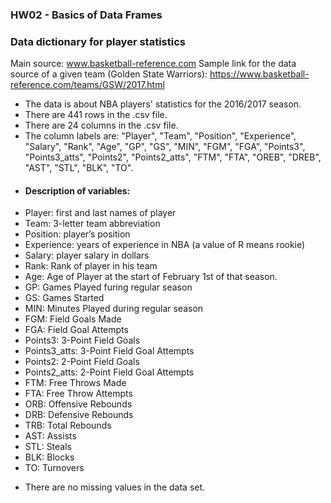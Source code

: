 ### HW02 - Basics of Data Frames
### Data dictionary for player statistics

Main source: www.basketball-reference.com
Sample link for the data source of a given team (Golden State Warriors): https://www.basketball-reference.com/teams/GSW/2017.html

* The data is about NBA players' statistics for the 2016/2017 season.
* There are 441 rows in the .csv file.
* There are 24 columns in the .csv file.
* The column labels are: "Player", "Team", "Position", "Experience", "Salary", "Rank", "Age", "GP", "GS", "MIN", "FGM", "FGA", "Points3", "Points3_atts", "Points2", "Points2_atts", "FTM", "FTA", "OREB", "DREB", "AST", "STL", "BLK", "TO".
* #### Description of variables:
- Player: first and last names of player
- Team: 3-letter team abbreviation
- Position: player’s position
- Experience: years of experience in NBA (a value of R means rookie)
- Salary: player salary in dollars
- Rank: Rank of player in his team
- Age: Age of Player at the start of February 1st of that season.
- GP: Games Played furing regular season
- GS: Games Started
- MIN: Minutes Played during regular season
- FGM: Field Goals Made
- FGA: Field Goal Attempts
- Points3: 3-Point Field Goals
- Points3_atts: 3-Point Field Goal Attempts
- Points2: 2-Point Field Goals
- Points2_atts: 2-Point Field Goal Attempts
- FTM: Free Throws Made
- FTA: Free Throw Attempts
- ORB: Offensive Rebounds
- DRB: Defensive Rebounds
- TRB: Total Rebounds
- AST: Assists
- STL: Steals
- BLK: Blocks
- TO: Turnovers
* There are no missing values in the data set.